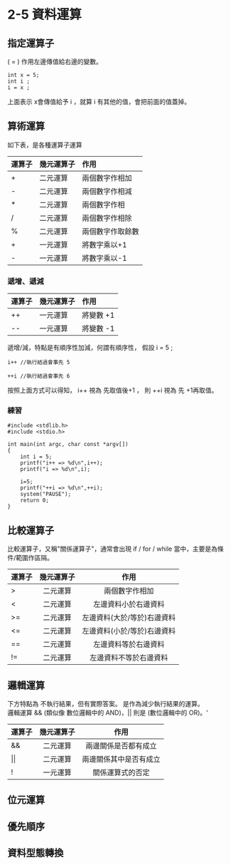 # 2-5 資料運算

## 指定運算子

\( = \) 作用左邊傳值給右邊的變數。

```text
int x = 5;
int i ;
i = x ;
```

上面表示 x會傳值給予 i ，就算 i 有其他的值，會把前面的值蓋掉。 

## 算術運算

如下表，是各種運算子運算

| 運算子 | 幾元運算子 | 作用 |
| :--- | :--- | :--- |
| + | 二元運算 | 兩個數字作相加 |
| - | 二元運算 | 兩個數字作相減 |
| \* | 二元運算 | 兩個數字作相 |
| / | 二元運算 | 兩個數字作相除 |
| % | 二元運算 | 兩個數字作取餘數 |
| + | 一元運算 | 將數字乘以+1 |
| - | 一元運算 | 將數字乘以-1 |

### 遞增、遞減

| 運算子 | 幾元運算子 | 作用 |
| :--- | :--- | :--- |
| ++ | 一元運算 | 將變數 +1 |
| -- | 一元運算 | 將變數  -1 |

遞增/減，特點是有順序性加減，何謂有順序性， 假設 i = 5 ;  
  
 `i++ //執行結過會事先 5`

  `++i //執行結過會事先 6`

按照上面方式可以得知， i++ 視為 先取值後+1 ， 則 ++i 視為 先 +1再取值。

### 練習

```text
#include <stdlib.h>
#include <stdio.h>

int main(int argc, char const *argv[])
{
    int i = 5;
    printf("i++ => %d\n",i++);    
    printf("i => %d\n",i);    
    
    i=5;
    printf("++i => %d\n",++i);    
    system("PAUSE");
    return 0;
}
```

## 比較運算子

比較運算子，又稱"關係運算子"，通常會出現 if / for / while 當中，主要是為條件/範圍作區隔。

| 運算子 | 幾元運算子 | 作用 |
| :--- | :---: | :---: |
| &gt; | 二元運算 | 兩個數字作相加 |
| &lt; | 二元運算 | 左邊資料小於右邊資料 |
| &gt;= | 二元運算 | 左邊資料\(大於/等於\)右邊資料 |
| &lt;= | 二元運算 | 左邊資料\(小於/等於\)右邊資料 |
| == | 二元運算 | 左邊資料等於右邊資料 |
| != | 二元運算 | 左邊資料不等於右邊資料 |

## 邏輯運算

下方特點為 不執行結果，但有實際答案。 是作為減少執行結果的運算。   
邏輯運算 && \(類似像 數位邏輯中的 AND\)，\|\| 則是 \(數位邏輯中的 OR\)。' 

| 運算子 | 幾元運算子 | 作用 |
| :--- | :---: | :---: |
| && | 二元運算 | 兩邊關係是否都有成立 |
| \|\| | 二元運算 | 兩邊關係其中是否有成立 |
| ! | 一元運算 | 關係運算式的否定 |





## 位元運算







## 優先順序









## 資料型態轉換

